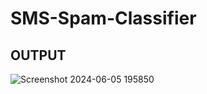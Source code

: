 # SMS-Spam-Classifier

## OUTPUT
![Screenshot 2024-06-05 195850](https://github.com/Chaitya54/SMS-Spam-Classifier/assets/102247651/a71be366-4bbd-47c2-a6be-0e0103f32a94)
